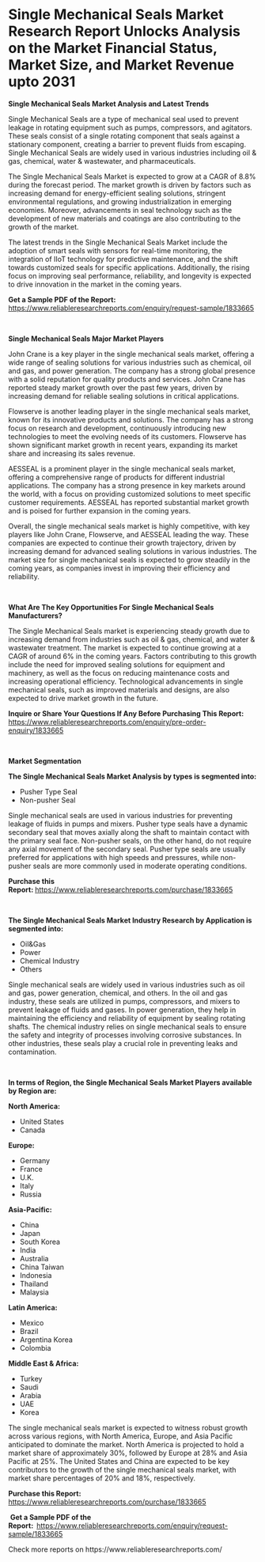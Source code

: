 <p><h1>Single Mechanical Seals Market Research Report Unlocks Analysis on the Market Financial Status, Market Size, and Market Revenue upto 2031</h1></p><p><strong>Single Mechanical Seals Market Analysis and Latest Trends</strong></p>
<p><p>Single Mechanical Seals are a type of mechanical seal used to prevent leakage in rotating equipment such as pumps, compressors, and agitators. These seals consist of a single rotating component that seals against a stationary component, creating a barrier to prevent fluids from escaping. Single Mechanical Seals are widely used in various industries including oil & gas, chemical, water & wastewater, and pharmaceuticals.</p><p>The Single Mechanical Seals Market is expected to grow at a CAGR of 8.8% during the forecast period. The market growth is driven by factors such as increasing demand for energy-efficient sealing solutions, stringent environmental regulations, and growing industrialization in emerging economies. Moreover, advancements in seal technology such as the development of new materials and coatings are also contributing to the growth of the market.</p><p>The latest trends in the Single Mechanical Seals Market include the adoption of smart seals with sensors for real-time monitoring, the integration of IIoT technology for predictive maintenance, and the shift towards customized seals for specific applications. Additionally, the rising focus on improving seal performance, reliability, and longevity is expected to drive innovation in the market in the coming years.</p></p>
<p><strong>Get a Sample PDF of the Report:&nbsp;</strong> <a href="https://www.reliableresearchreports.com/enquiry/request-sample/1833665">https://www.reliableresearchreports.com/enquiry/request-sample/1833665</a></p>
<p>&nbsp;</p>
<p><strong>Single Mechanical Seals Major Market Players</strong></p>
<p><p>John Crane is a key player in the single mechanical seals market, offering a wide range of sealing solutions for various industries such as chemical, oil and gas, and power generation. The company has a strong global presence with a solid reputation for quality products and services. John Crane has reported steady market growth over the past few years, driven by increasing demand for reliable sealing solutions in critical applications.</p><p>Flowserve is another leading player in the single mechanical seals market, known for its innovative products and solutions. The company has a strong focus on research and development, continuously introducing new technologies to meet the evolving needs of its customers. Flowserve has shown significant market growth in recent years, expanding its market share and increasing its sales revenue.</p><p>AESSEAL is a prominent player in the single mechanical seals market, offering a comprehensive range of products for different industrial applications. The company has a strong presence in key markets around the world, with a focus on providing customized solutions to meet specific customer requirements. AESSEAL has reported substantial market growth and is poised for further expansion in the coming years.</p><p>Overall, the single mechanical seals market is highly competitive, with key players like John Crane, Flowserve, and AESSEAL leading the way. These companies are expected to continue their growth trajectory, driven by increasing demand for advanced sealing solutions in various industries. The market size for single mechanical seals is expected to grow steadily in the coming years, as companies invest in improving their efficiency and reliability.</p></p>
<p>&nbsp;</p>
<p><strong>What Are The Key Opportunities For Single Mechanical Seals Manufacturers?</strong></p>
<p><p>The Single Mechanical Seals market is experiencing steady growth due to increasing demand from industries such as oil & gas, chemical, and water & wastewater treatment. The market is expected to continue growing at a CAGR of around 6% in the coming years. Factors contributing to this growth include the need for improved sealing solutions for equipment and machinery, as well as the focus on reducing maintenance costs and increasing operational efficiency. Technological advancements in single mechanical seals, such as improved materials and designs, are also expected to drive market growth in the future.</p></p>
<p><strong>Inquire or Share Your Questions If Any Before Purchasing This Report:</strong> <a href="https://www.reliableresearchreports.com/enquiry/pre-order-enquiry/1833665">https://www.reliableresearchreports.com/enquiry/pre-order-enquiry/1833665</a></p>
<p>&nbsp;</p>
<p><strong>Market Segmentation</strong></p>
<p><strong>The Single Mechanical Seals Market Analysis by types is segmented into:</strong></p>
<p><ul><li>Pusher Type Seal</li><li>Non-pusher Seal</li></ul></p>
<p><p>Single mechanical seals are used in various industries for preventing leakage of fluids in pumps and mixers. Pusher type seals have a dynamic secondary seal that moves axially along the shaft to maintain contact with the primary seal face. Non-pusher seals, on the other hand, do not require any axial movement of the secondary seal. Pusher type seals are usually preferred for applications with high speeds and pressures, while non-pusher seals are more commonly used in moderate operating conditions.</p></p>
<p><strong>Purchase this Report:&nbsp;</strong><a href="https://www.reliableresearchreports.com/purchase/1833665">https://www.reliableresearchreports.com/purchase/1833665</a></p>
<p>&nbsp;</p>
<p><strong>The Single Mechanical Seals Market Industry Research by Application is segmented into:</strong></p>
<p><ul><li>Oil&Gas</li><li>Power</li><li>Chemical Industry</li><li>Others</li></ul></p>
<p><p>Single mechanical seals are widely used in various industries such as oil and gas, power generation, chemical, and others. In the oil and gas industry, these seals are utilized in pumps, compressors, and mixers to prevent leakage of fluids and gases. In power generation, they help in maintaining the efficiency and reliability of equipment by sealing rotating shafts. The chemical industry relies on single mechanical seals to ensure the safety and integrity of processes involving corrosive substances. In other industries, these seals play a crucial role in preventing leaks and contamination.</p></p>
<p>&nbsp;</p>
<p><strong>In terms of Region, the Single Mechanical Seals Market Players available by Region are:</strong></p>
<p>
    <p> <strong> North America: </strong>
        <ul>
            <li>United States</li>
            <li>Canada</li>
        </ul>
        </p> 
    <p> <strong> Europe: </strong>
        <ul>
            <li>Germany</li>
            <li>France</li>
            <li>U.K.</li>
            <li>Italy</li>
            <li>Russia</li>
        </ul>
        </p> 
    <p> <strong> Asia-Pacific: </strong>
        <ul>
            <li>China</li>
            <li>Japan</li>
            <li>South Korea</li>
            <li>India</li>
            <li>Australia</li>
            <li>China Taiwan</li>
            <li>Indonesia</li>
            <li>Thailand</li>
            <li>Malaysia</li>
        </ul>
        </p> 
    <p> <strong> Latin America: </strong>
        <ul>
            <li>Mexico</li>
            <li>Brazil</li>
            <li>Argentina Korea</li>
            <li>Colombia</li>
        </ul>
        </p> 
    <p> <strong> Middle East & Africa: </strong>
        <ul>
            <li>Turkey</li>
            <li>Saudi</li>
            <li>Arabia</li>
            <li>UAE</li>
            <li>Korea</li>
        </ul>
    </p>
    </p>
<p><p>The single mechanical seals market is expected to witness robust growth across various regions, with North America, Europe, and Asia Pacific anticipated to dominate the market. North America is projected to hold a market share of approximately 30%, followed by Europe at 28% and Asia Pacific at 25%. The United States and China are expected to be key contributors to the growth of the single mechanical seals market, with market share percentages of 20% and 18%, respectively.</p></p>
<p><strong>Purchase this Report: </strong><a href="https://www.reliableresearchreports.com/purchase/1833665">https://www.reliableresearchreports.com/purchase/1833665</a></p>
<p>&nbsp;<strong>Get a Sample PDF of the Report:&nbsp;&nbsp;</strong><a href="https://www.reliableresearchreports.com/enquiry/request-sample/1833665">https://www.reliableresearchreports.com/enquiry/request-sample/1833665</a></p>
<p><strong></strong></p>
<p>Check more reports on https://www.reliableresearchreports.com/</p>